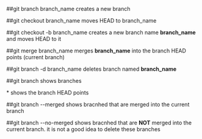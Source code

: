 ##git branch branch_name
creates a new branch

##git checkout branch_name
moves HEAD to branch_name

##git checkout -b branch_name
creates a new branch name __branch_name__ and moves HEAD to it

##git merge branch_name
merges __branch_name__ into the branch HEAD points (current branch)

##git branch -d branch_name
deletes branch named __branch_name__

##git branch
shows branches

\* shows the branch HEAD points

##git branch --merged
shows bracnhed that are merged into the current branch


##git branch --no-merged
shows bracnhed that are __NOT__ merged into the current branch. it is not a good idea to delete these branches
